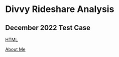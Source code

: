 # Divvy Rideshare Analysis

## December 2022 Test Case


[HTML](https://raw.githack.com/RMpolski/Divvy-Rideshare-Analysis/main/December_Ridecount_sunburst.html)

<a href="https://github.com/RMpolski/Divvy-Rideshare-Analysis/blob/main/December_revenue_sunburst.html" title="About Me">About Me</a>
